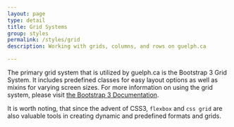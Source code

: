 ```yaml
---
layout: page
type: detail
title: Grid Systems
group: styles
permalink: /styles/grid
description: Working with grids, columns, and rows on guelph.ca

---
```


The primary grid system that is utilized by guelph.ca is the Bootstrap 3 Grid System. It includes predefined classes for easy layout options as well as mixins for varying screen sizes. For more information on using the grid system, please visit [the Bootstrap 3 Documentation](https://getbootstrap.com/docs/3.3/css/#grid).

It is worth noting, that since the advent of CSS3, `flexbox` and `css grid` are also valuable tools in creating dynamic and predefined formats and grids. 
